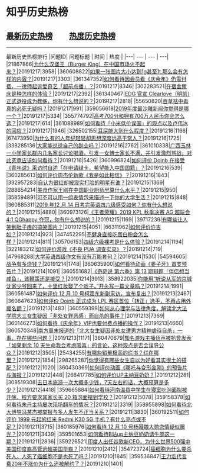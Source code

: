 # 知乎历史热榜
## [最新历史热榜](https://zhihuhot.github.io/latest.html) &nbsp; &nbsp; &nbsp;&nbsp;&nbsp;&nbsp;[热度历史热榜](https://zhihuhot.github.io/rank.html)
___
最新历史热榜排行
|问题ID| 问题标题 | 时间 | 热度 | 
|---| --- | --- | ---|
|21867866|[为什么汉堡王（Burger King）在中国市场火不起来？](https://zhihu.com/question/21867866)|20191217|3958|
|360608822|[如果一张图片大小达到1g甚至1t.那么会有怎样的内容？](https://zhihu.com/question/360608822)|20191217|3303|
|361347352|[如何看待因会员看《庆余年》仍需付费，一律师起诉爱奇艺「超前点播」？](https://zhihu.com/question/361347352)|20191217|8346|
|302283521|[在宿舍尿床是种怎样的体验？](https://zhihu.com/question/302283521)|20191217|2392|
|361340467|[EDG 官宣 Clearlove（明凯）正式退役成为教练，你有什么想说的？](https://zhihu.com/question/361340467)|20191217|2818|
|55650820|[百草枯中毒真的必死无疑吗？](https://zhihu.com/question/55650820)|20191217|991|
|359056618|[2019年度最沙雕新闻你觉得是哪一个？](https://zhihu.com/question/359056618)|20191217|5334|
|355774792|[高考700分和拥有700万人民币你会怎么选？](https://zhihu.com/question/355774792)|20191217|614|
|361088989|[如何看待「小米低价误国」的观点以及卢伟冰的回应？](https://zhihu.com/question/361088989)|20191217|1946|
|326502155|[耳屎能大到什么程度？](https://zhihu.com/question/326502155)|20191216|1166|
|67473950|[为什么有的人年纪轻轻却思想深度远高于常人？](https://zhihu.com/question/67473950)|20191216|1725|
|338285136|[大家能说说自己的副业吗？](https://zhihu.com/question/338285136)|20191216|2762|
|361010338|[广西玉林一小学家长群内几名家长讨论喝酒，引发一女博士家长不满，并引发激烈骂战，对此究竟应该如何看待？](https://zhihu.com/question/361010338)|20191216|5426|
|360996824|[如何评价 Doinb 在接受《青年说》采访时自述「在申请绿卡，希望能入中国国籍」？](https://zhihu.com/question/360996824)|20191216|539|
|360285613|[如何评价周杰伦新歌《我是如此相信》？](https://zhihu.com/question/360285613)|20191216|1843|
|332957283|[自认为很红却被现实打脸的明星有谁？](https://zhihu.com/question/332957283)|20191215|1369|
|288654214|[美食作家王刚在中国职业厨师里算什么水平？](https://zhihu.com/question/288654214)|20191215|950|
|358594891|[可不可以用一组表情包来描述一下你的大学生活？](https://zhihu.com/question/358594891)|20191215|848|
|360885311|[2019 年12 月 14 日考完英语四六级感受如何？你有什么想说的？](https://zhihu.com/question/360885311)|20191215|4880|
|360973126|[《王者荣耀》2019 KPL 秋季决赛 AG 超玩会 4:1 QGhappy 夺冠，你有什么想说的？](https://zhihu.com/question/360973126)|20191215|1169|
|39717239|[有哪些让人笑到肚子疼的搞笑图片？](https://zhihu.com/question/39717239)|20191215|4051|
|66311962|[如何评价许吉如？](https://zhihu.com/question/66311962)|20191214|923|
|347452295|[不健身直接吃蛋白粉会怎么样？](https://zhihu.com/question/347452295)|20191214|811|
|305706153|[四级六级裸考是什么体验？](https://zhihu.com/question/305706153)|20191214|1194|
|322183212|[如何评价游戏《不良 PUA 调查实录》？](https://zhihu.com/question/322183212)|20191214|719|
|47968288|[大学英语四级作文有没有万能套句？](https://zhihu.com/question/47968288)|20191214|1530|
|54594605|[战争有多烧钱？](https://zhihu.com/question/54594605)|20191214|1748|
|360635900|[如何看待动画《姜子牙》首支预告片？](https://zhihu.com/question/360635900)|20191214|1091|
|360551682|[《奇葩说 第六季》第 13 期辩题「伴侣想当咸鱼」，该鞭策还是接受？](https://zhihu.com/question/360551682)|20191214|3913|
|358922035|[你能用“听说从军的京城沈家少爷回来了，十里红妆娶了个戏子。”开头写一篇文章吗？](https://zhihu.com/question/358922035)|20191214|1991|
|360561487|[如何评价 12 月 10 号柯震东新剧采访，宣布复出？](https://zhihu.com/question/360561487)|20191213|2467|
|360647623|[如何评价 Doinb 正式成为 LPL 赛区首位「转正」选手，不再占用外援名额？](https://zhihu.com/question/360647623)|20191213|1483|
|360559399|[如何从心理学与法律角度，解读北大法学院大三女生疑因「非处女罪恶感」而自杀的事件？](https://zhihu.com/question/360559399)|20191213|7369|
|360146273|[如何看待《庆余年》VIP也要付费点播的操作？](https://zhihu.com/question/360146273)|20191213|4660|
|360570348|[南方周末报道的「北大女生疑因非处女遭男方精神虐待自杀」一事，存在哪些问题？](https://zhihu.com/question/360570348)|20191213|11171|
|360470679|[知名游戏主播伍声被扒曾发表「如果剩余 10 天生命我会考虑吸毒」的言论，这种观点是否会误导公众？](https://zhihu.com/question/360470679)|20191212|3505|
|25434255|[有哪些销量极高的烂书？烂在哪里？](https://zhihu.com/question/25434255)|20191212|1854|
|298265287|[你觉得有哪些女生自以为好看其实很土的搭配？](https://zhihu.com/question/298265287)|20191212|1020|
|360430369|[如何评价动画《哪吒与变形金刚》的预告片与海报？](https://zhihu.com/question/360430369)|20191212|448|
|268417785|[如何评价UP主纳豆奶奶？](https://zhihu.com/question/268417785)|20191212|281|
|309519308|[去日本旅游一次大概多少钱，7天左右的话，大概预算是多少？](https://zhihu.com/question/309519308)|20191212|4418|
|359665884|[如何看待河南温县中学生在寝室吃泡面拟被开除，校方要求其家长买 20 箱泡面摆到学校？](https://zhihu.com/question/359665884)|20191212|5078|
|359158378|[如何看待朱丹主持屡次现场翻车的情况？](https://zhihu.com/question/359158378)|20191212|3319|
|358955898|[如何看待北大博导冯某杰被举报与多人发生不正当关系？](https://zhihu.com/question/358955898)|20191211|3830|
|360192511|[如何评价 1999 元起的红米 Redmi K30 5G 手机？有什么亮点或不足？](https://zhihu.com/question/360192511)|20191211|3715|
|360185976|[如何看待 12 月 10 号杨幂魏大勋恋情疑似曝光？](https://zhihu.com/question/360185976)|20191211|3439|
|359501653|[如何看待B站up主纳豆奶奶请牛郎这一期？](https://zhihu.com/question/359501653)|20191211|2836|
|359226521|[印度人出任谷歌新CEO，为什么世界500强中美国印度裔高管远超美国华裔？](https://zhihu.com/question/359226521)|20191210|2412|
|354723724|[癌细胞为什么要杀死人，人死了癌细胞不是也死了吗？](https://zhihu.com/question/354723724)|20191210|1845|
|359536847|[王力宏代言费20年不涨价为什么还被解约了？](https://zhihu.com/question/359536847)|20191210|1401|